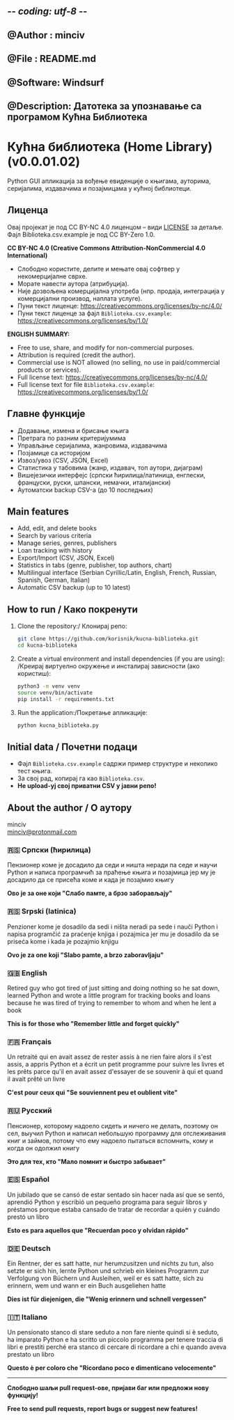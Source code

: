 ## -*- coding: utf-8 -*-
## @Author  : minciv
## @File    : README.md
## @Software: Windsurf
## @Description: Датотека за упознавање са програмом Кућна Библиотека


# Кућна библиотека (Home Library) (v0.0.01.02)

Python GUI апликација за вођење евиденције о књигама, ауторима, серијалима, издавачима и позајмицама у кућној библиотеци.

## Лиценца

Овај пројекат је под CC BY-NC 4.0 лиценцом – види [LICENSE](LICENSE) за детаље.
Фајл Biblioteka.csv.example је под CC BY-Zero 1.0.

**CC BY-NC 4.0 (Creative Commons Attribution-NonCommercial 4.0 International)**

- Слободно користите, делите и мењате овај софтвер у некомерцијалне сврхе.
- Морате навести аутора (атрибуција).
- Није дозвољена комерцијална употреба (нпр. продаја, интеграција у комерцијални производ, наплата услуге).
- Пуни текст лиценце: https://creativecommons.org/licenses/by-nc/4.0/
- Пуни текст лиценце за фајл `Biblioteka.csv.example`: https://creativecommons.org/licenses/by/1.0/

**ENGLISH SUMMARY:**

- Free to use, share, and modify for non-commercial purposes.
- Attribution is required (credit the author).
- Commercial use is NOT allowed (no selling, no use in paid/commercial products or services).
- Full license text: https://creativecommons.org/licenses/by-nc/4.0/
- Full license text for file `Biblioteka.csv.example`: https://creativecommons.org/licenses/by/1.0/

## Главне функције
- Додавање, измена и брисање књига
- Претрага по разним критеријумима
- Управљање серијалима, жанровима, издавачима
- Позјамице са историјом
- Извоз/увоз (CSV, JSON, Excel)
- Статистика у табовима (жанр, издавач, топ аутори, дијаграм)
- Вишејезички интерфејс (српски ћирилица/латиница, енглески, француски, руски, шпански, немачки, италијански)
- Аутоматски backup CSV-а (до 10 последњих)

## Main features
- Add, edit, and delete books
- Search by various criteria
- Manage series, genres, publishers
- Loan tracking with history
- Export/Import (CSV, JSON, Excel)
- Statistics in tabs (genre, publisher, top authors, chart)
- Multilingual interface (Serbian Cyrillic/Latin, English, French, Russian, Spanish, German, Italian)
- Automatic CSV backup (up to 10 latest)

## How to run / Како покренути
1. Clone the repository:/ Клонирај репо:
   ```bash
   git clone https://github.com/korisnik/kucna-biblioteka.git
   cd kucna-biblioteka
   ```
2. Create a virtual environment and install dependencies (if you are using): /Креирај виртуелно окружење и инсталирај зависности (ако користиш):
   ```bash
   python3 -m venv venv
   source venv/bin/activate
   pip install -r requirements.txt
   ```
3. Run the application:/Покретање апликације:
   ```bash
   python kucna_biblioteka.py
   ```

## Initial data / Почетни подаци
- Фајл `Biblioteka.csv.example` садржи пример структуре и неколико тест књига.
- За свој рад, копирај га као `Biblioteka.csv`.
- **Не upload-уј свој приватни CSV у јавни репо!**

## About the author / О аутору
minciv  
minciv@protonmail.com

### 🇷🇸 Српски (ћирилица)
Пензионер коме је досадило да седи и ништа неради
па седе и научи Python и написа програмчић
за праћење књига и позајмица
јер му је досадило да се присећа
коме и када је позајмио књигу

**Ово је за оне који "Слабо памте, а брзо заборављају"**

### 🇷🇸 Srpski (latinica)
Penzioner kome je dosadilo da sedi i ništa neradi
pa sede i nauči Python i napisa programčić
za praćenje knjiga i pozajmica
jer mu je dosadilo da se priseća
kome i kada je pozajmio knjigu

**Ovo je za one koji "Slabo pamte, a brzo zaboravljaju"**

### 🇬🇧 English
Retired guy who got tired of just sitting and doing nothing
so he sat down, learned Python and wrote a little program
for tracking books and loans
because he was tired of trying to remember
to whom and when he lent a book

**This is for those who "Remember little and forget quickly"**

### 🇫🇷 Français
Un retraité qui en avait assez de rester assis à ne rien faire
alors il s'est assis, a appris Python et a écrit un petit programme
pour suivre les livres et les prêts
parce qu'il en avait assez d'essayer de se souvenir
à qui et quand il avait prêté un livre

**C'est pour ceux qui "Se souviennent peu et oublient vite"**

### 🇷🇺 Русский
Пенсионер, которому надоело сидеть и ничего не делать,
поэтому он сел, выучил Python и написал небольшую программу
для отслеживания книг и займов,
потому что ему надоело пытаться вспомнить,
кому и когда он одолжил книгу

**Это для тех, кто "Мало помнит и быстро забывает"**

### 🇪🇸 Español
Un jubilado que se cansó de estar sentado sin hacer nada
así que se sentó, aprendió Python y escribió un pequeño programa
para seguir libros y préstamos
porque estaba cansado de tratar de recordar
a quién y cuándo prestó un libro

**Esto es para aquellos que "Recuerdan poco y olvidan rápido"**

### 🇩🇪 Deutsch
Ein Rentner, der es satt hatte, nur herumzusitzen und nichts zu tun,
also setzte er sich hin, lernte Python und schrieb ein kleines Programm
zur Verfolgung von Büchern und Ausleihen,
weil er es satt hatte, sich zu erinnern,
wem und wann er ein Buch ausgeliehen hatte

**Dies ist für diejenigen, die "Wenig erinnern und schnell vergessen"**

### 🇮🇹 Italiano
Un pensionato stanco di stare seduto a non fare niente
quindi si è seduto, ha imparato Python e ha scritto un piccolo programma
per tenere traccia di libri e prestiti
perché era stanco di cercare di ricordare
a chi e quando aveva prestato un libro

**Questo è per coloro che "Ricordano poco e dimenticano velocemente"**

- - - - - - - - - - - - - - - - - - - - - - - - - - - - - - - - - - - - 

**Слободно шаљи pull request-ове, пријави баг или предложи нову функцију!**

**Free to send pull requests, report bugs or suggest new features!**
